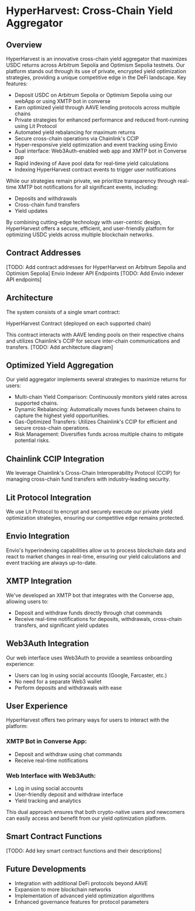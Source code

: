 # HyperHarvest: Cross-Chain Yield Aggregator

## Overview
HyperHarvest is an innovative cross-chain yield aggregator that maximizes USDC returns across Arbitrum Sepolia and Optimism Sepolia testnets. Our platform stands out through its use of private, encrypted yield optimization strategies, providing a unique competitive edge in the DeFi landscape.
Key features:

- Deposit USDC on Arbitrum Sepolia or Optimism Sepolia using our webApp or using XMTP bot in converse
- Earn optimized yield through AAVE lending protocols across multiple chains
- Private strategies for enhanced performance and reduced front-running using Lit Protocol
- Automated yield rebalancing for maximum returns
- Secure cross-chain operations via Chainlink's CCIP
- Hyper-responsive yield optimization and event tracking using Envio
- Dual interface: Web3Auth-enabled web app and XMTP bot in Converse app
- Rapid indexing of Aave pool data for real-time yield calculations
- Indexing HyperHarvest contract events to trigger user notifications

While our strategies remain private, we prioritize transparency through real-time XMTP bot notifications for all significant events, including:

- Deposits and withdrawals
- Cross-chain fund transfers
- Yield updates

By combining cutting-edge technology with user-centric design, HyperHarvest offers a secure, efficient, and user-friendly platform for optimizing USDC yields across multiple blockchain networks.

## Contract Addresses
[TODO: Add contract addresses for HyperHarvest on Arbitrum Sepolia and Optimism Sepolia]
Envio Indexer API Endpoints
[TODO: Add Envio indexer API endpoints]

## Architecture
The system consists of a single smart contract:

HyperHarvest Contract (deployed on each supported chain)

This contract interacts with AAVE lending pools on their respective chains and utilizes Chainlink's CCIP for secure inter-chain communications and transfers.
[TODO: Add architecture diagram]

## Optimized Yield Aggregation
Our yield aggregator implements several strategies to maximize returns for users:

- Multi-chain Yield Comparison: Continuously monitors yield rates across supported chains.
- Dynamic Rebalancing: Automatically moves funds between chains to capture the highest yield opportunities.
- Gas-Optimized Transfers: Utilizes Chainlink's CCIP for efficient and secure cross-chain operations.
- Risk Management: Diversifies funds across multiple chains to mitigate potential risks.

## Chainlink CCIP Integration

We leverage Chainlink's Cross-Chain Interoperability Protocol (CCIP) for managing cross-chain fund transfers with industry-leading security.

## Lit Protocol Integration

We use Lit Protocol to encrypt and securely execute our private yield optimization strategies, ensuring our competitive edge remains protected.

## Envio Integration
Envio's hyperindexing capabilities allow us to process blockchain data and react to market changes in real-time, ensuring our yield calculations and event tracking are always up-to-date.

## XMTP Integration
We've developed an XMTP bot that integrates with the Converse app, allowing users to:

- Deposit and withdraw funds directly through chat commands
- Receive real-time notifications for deposits, withdrawals, cross-chain transfers, and significant yield updates

## Web3Auth Integration
Our web interface uses Web3Auth to provide a seamless onboarding experience:

- Users can log in using social accounts (Google, Farcaster, etc.)
- No need for a separate Web3 wallet
- Perform deposits and withdrawals with ease

## User Experience

HyperHarvest offers two primary ways for users to interact with the platform:

### XMTP Bot in Converse App:

- Deposit and withdraw using chat commands
- Receive real-time notifications


### Web Interface with Web3Auth:

- Log in using social accounts
- User-friendly deposit and withdraw interface
- Yield tracking and analytics

This dual approach ensures that both crypto-native users and newcomers can easily access and benefit from our yield optimization platform.

## Smart Contract Functions
[TODO: Add key smart contract functions and their descriptions]

## Future Developments

- Integration with additional DeFi protocols beyond AAVE
- Expansion to more blockchain networks
- Implementation of advanced yield optimization algorithms
- Enhanced governance features for protocol parameters



